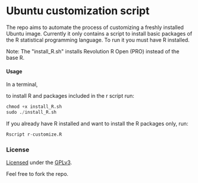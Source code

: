Ubuntu customization script
=============================

The repo aims to automate the process of customizing a freshly installed Ubuntu image.
Currently it only contains a script to install basic packages of the R statistical programming language. To run it you must have R installed.

Note: The "install_R.sh" installs Revolution R Open (PRO) instead of the base R.


#### Usage
In a terminal,

to install R and packages included in the r script run:

```S
chmod +x install_R.sh
sudo ./install_R.sh
```

If you already have R installed and want to install the R packages only, run:

```S
Rscript r-customize.R
```

### License

[Licensed](LICENSE) under the [GPLv3](http://www.gnu.org/licenses/gpl.html).

Feel free to fork the repo.
